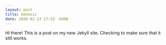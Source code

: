 ```yaml
---
layout: post
title: Genesis
date: 2020-02-23 17:53 -0400
---
```


Hi there! This is a post on my new Jekyll site. Checking to make sure that it still works.
